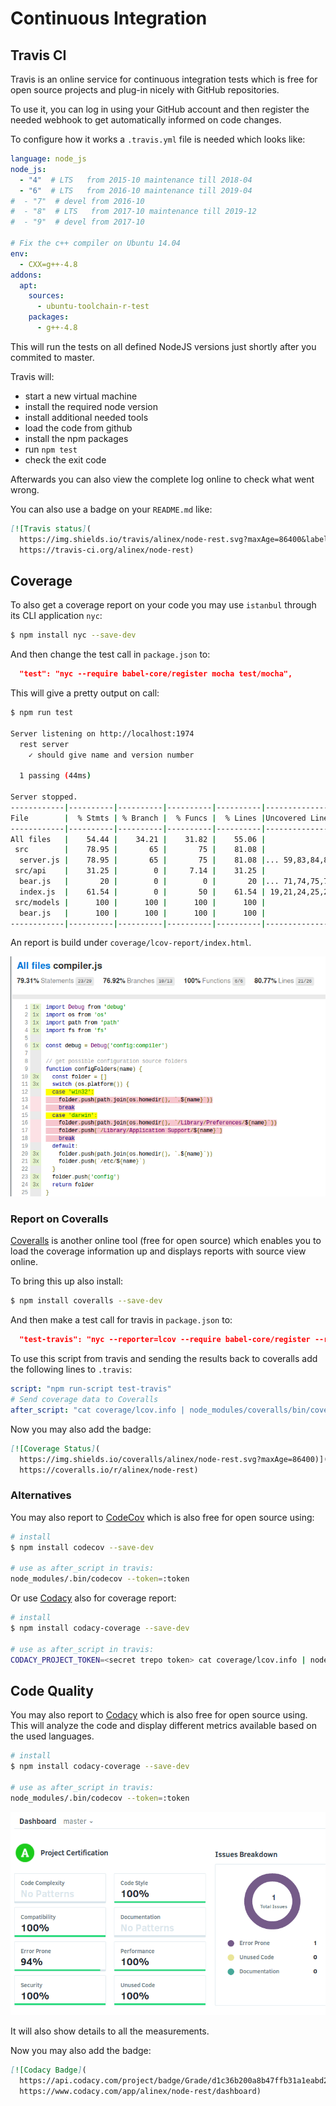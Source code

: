 # Continuous Integration


## Travis CI

Travis is an online service for continuous integration tests which is free for open
source projects and plug-in nicely with GitHub repositories.

To use it, you can log in using your GitHub account and then register the needed
webhook to get automatically informed on code changes.

To configure how it works a `.travis.yml` file is needed which looks like:

``` yaml
language: node_js
node_js:
  - "4"  # LTS   from 2015-10 maintenance till 2018-04
  - "6"  # LTS   from 2016-10 maintenance till 2019-04
#  - "7"  # devel from 2016-10
#  - "8"  # LTS   from 2017-10 maintenance till 2019-12
#  - "9"  # devel from 2017-10

# Fix the c++ compiler on Ubuntu 14.04
env:
  - CXX=g++-4.8
addons:
  apt:
    sources:
      - ubuntu-toolchain-r-test
    packages:
      - g++-4.8
```

This will run the tests on all defined NodeJS versions just shortly after you commited
to master.

Travis will:
- start a new virtual machine
- install the required node version
- install additional needed tools
- load the code from github
- install the npm packages
- run `npm test`
- check the exit code

Afterwards you can also view the complete log online to check what went wrong.

You can also use a badge on your `README.md` like:

``` markdown
[![Travis status](
  https://img.shields.io/travis/alinex/node-rest.svg?maxAge=86400&label=develop)](
  https://travis-ci.org/alinex/node-rest)
```


## Coverage

To also get a coverage report on your code you may use `istanbul` through its CLI
application `nyc`:

``` bash
$ npm install nyc --save-dev
```

And then change the test call in `package.json` to:

``` json
  "test": "nyc --require babel-core/register mocha test/mocha",
```

This will give a pretty output on call:

``` bash
$ npm run test

Server listening on http://localhost:1974
  rest server
    ✓ should give name and version number

  1 passing (44ms)

Server stopped.
------------|----------|----------|----------|----------|----------------|
File        |  % Stmts | % Branch |  % Funcs |  % Lines |Uncovered Lines |
------------|----------|----------|----------|----------|----------------|
All files   |    54.44 |    34.21 |    31.82 |    55.06 |                |
 src        |    78.95 |       65 |       75 |    81.08 |                |
  server.js |    78.95 |       65 |       75 |    81.08 |... 59,83,84,85 |
 src/api    |    31.25 |        0 |     7.14 |    31.25 |                |
  bear.js   |       20 |        0 |        0 |       20 |... 71,74,75,76 |
  index.js  |    61.54 |        0 |       50 |    61.54 | 19,21,24,25,29 |
 src/models |      100 |      100 |      100 |      100 |                |
  bear.js   |      100 |      100 |      100 |      100 |                |
------------|----------|----------|----------|----------|----------------|
```

An report is build under `coverage/lcov-report/index.html`.

![Coverage Report](ci-coverage.png)


### Report on Coveralls

[Coveralls](https://coveralls.io/) is another online tool (free for open source)
which enables you to load the coverage information up and displays reports with
source view online.

To bring this up also install:

``` bash
$ npm install coveralls --save-dev
```

And then make a test call for travis in `package.json` to:

``` json
  "test-travis": "nyc --reporter=lcov --require babel-core/register --require babel-polyfill mocha test/mocha",
```

To use this script from travis and sending the results back to coveralls add the following
lines to `.travis`:

``` yaml
script: "npm run-script test-travis"
# Send coverage data to Coveralls
after_script: "cat coverage/lcov.info | node_modules/coveralls/bin/coveralls.js"
```

Now you may also add the badge:

```markdown
[![Coverage Status](
  https://img.shields.io/coveralls/alinex/node-rest.svg?maxAge=86400)](
  https://coveralls.io/r/alinex/node-rest)
```

### Alternatives

You may also report to [CodeCov](https://codecov.io/) which is also free for open
source using:

```bash
# install
$ npm install codecov --save-dev

# use as after_script in travis:
node_modules/.bin/codecov --token=:token
```

Or use [Codacy](https://www.codacy.com/) also for coverage report:

```bash
# install
$ npm install codacy-coverage --save-dev

# use as after_script in travis:
CODACY_PROJECT_TOKEN=<secret trepo token> cat coverage/lcov.info | node_modules/.bin/codacy-coverage
```


## Code Quality

You may also report to [Codacy](https://codacy.com.com/) which is also free for open
source using. This will analyze the code and display different metrics available based
on the used languages.

```bash
# install
$ npm install codacy-coverage --save-dev

# use as after_script in travis:
node_modules/.bin/codecov --token=:token
```

![Example Report](ci-codacy.png)

It will also show details to all the measurements.

Now you may also add the badge:

```markdown
[![Codacy Badge](
  https://api.codacy.com/project/badge/Grade/d1c36b200a8b47ffb31a1eabd2522d9e)](
  https://www.codacy.com/app/alinex/node-rest/dashboard)
```
